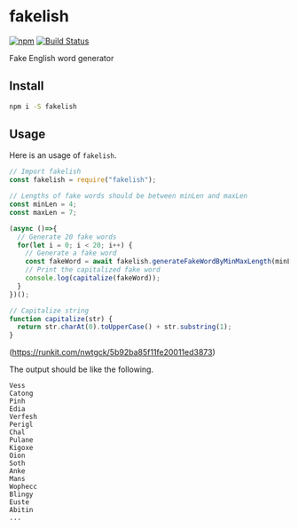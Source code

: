 # fakelish

[![npm](https://img.shields.io/npm/v/fakelish.svg)](https://www.npmjs.com/package/fakelish)
 [![Build Status](https://travis-ci.com/nwtgck/fakelish-npm.svg?token=TuxNpqznwwyy7hyJwBVm&branch=develop)](https://travis-ci.com/nwtgck/fakelish-npm)

Fake English word generator

## Install

```bash
npm i -S fakelish
```

## Usage

Here is an usage of `fakelish`.  

```ts
// Import fakelish
const fakelish = require("fakelish");

// Lengths of fake words should be between minLen and maxLen
const minLen = 4;
const maxLen = 7;

(async ()=>{
  // Generate 20 fake words
  for(let i = 0; i < 20; i++) {
    // Generate a fake word
    const fakeWord = await fakelish.generateFakeWordByMinMaxLength(minLen, maxLen);
    // Print the capitalized fake word
    console.log(capitalize(fakeWord));
  }
})();

// Capitalize string
function capitalize(str) {
  return str.charAt(0).toUpperCase() + str.substring(1);
}
```
(<https://runkit.com/nwtgck/5b92ba85f11fe20011ed3873>)


The output should be like the following.

```
Vess
Catong
Pinh
Edia
Verfesh
Perigl
Chal
Pulane
Kigoxe
Oion
Soth
Anke
Mans
Wophecc
Blingy
Euste
Abitin
...
```